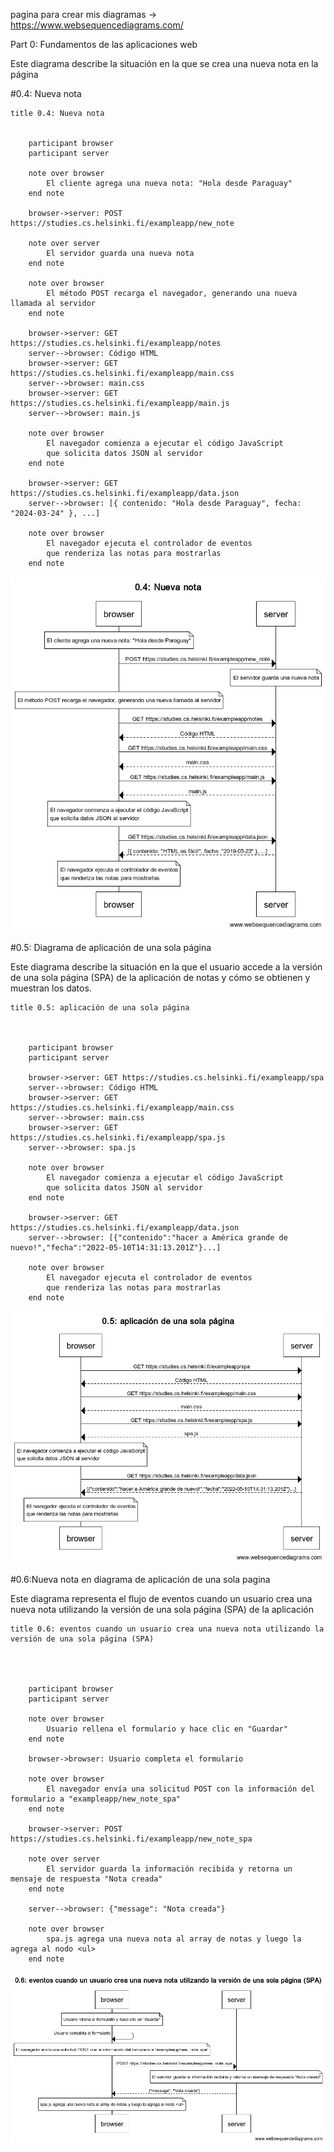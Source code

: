 pagina para crear mis diagramas -> https://www.websequencediagrams.com/

Part 0: Fundamentos de las aplicaciones web

Este diagrama describe la situación en la que se crea una nueva nota en la página

#0.4: Nueva nota

```
title 0.4: Nueva nota


    participant browser
    participant server

    note over browser
        El cliente agrega una nueva nota: "Hola desde Paraguay"
    end note

    browser->server: POST https://studies.cs.helsinki.fi/exampleapp/new_note

    note over server
        El servidor guarda una nueva nota
    end note

    note over browser
        El método POST recarga el navegador, generando una nueva llamada al servidor
    end note

    browser->server: GET https://studies.cs.helsinki.fi/exampleapp/notes
    server-->browser: Código HTML
    browser->server: GET https://studies.cs.helsinki.fi/exampleapp/main.css
    server-->browser: main.css
    browser->server: GET https://studies.cs.helsinki.fi/exampleapp/main.js
    server-->browser: main.js

    note over browser
        El navegador comienza a ejecutar el código JavaScript
        que solicita datos JSON al servidor
    end note

    browser->server: GET https://studies.cs.helsinki.fi/exampleapp/data.json
    server-->browser: [{ contenido: "Hola desde Paraguay", fecha: "2024-03-24" }, ...]

    note over browser
        El navegador ejecuta el controlador de eventos
        que renderiza las notas para mostrarlas
    end note

```

![Imagen del Esquema](nuevaNota.png)

#0.5: Diagrama de aplicación de una sola página

Este diagrama describe la situación en la que el usuario accede a la versión de una sola página (SPA) de la aplicación de notas y cómo se obtienen y muestran los datos.

```
title 0.5: aplicación de una sola página



    participant browser
    participant server

    browser->server: GET https://studies.cs.helsinki.fi/exampleapp/spa
    server-->browser: Código HTML
    browser->server: GET https://studies.cs.helsinki.fi/exampleapp/main.css
    server-->browser: main.css
    browser->server: GET https://studies.cs.helsinki.fi/exampleapp/spa.js
    server-->browser: spa.js

    note over browser
        El navegador comienza a ejecutar el código JavaScript
        que solicita datos JSON al servidor
    end note

    browser->server: GET https://studies.cs.helsinki.fi/exampleapp/data.json
    server-->browser: [{"contenido":"hacer a América grande de nuevo!","fecha":"2022-05-10T14:31:13.201Z"}...]

    note over browser
        El navegador ejecuta el controlador de eventos
        que renderiza las notas para mostrarlas
    end note
```

![esquema de ingreso a una sola pagina](paginaUnica.png)

#0.6:Nueva nota en diagrama de aplicación de una sola pagina

Este diagrama representa el flujo de eventos cuando un usuario crea una nueva nota utilizando la versión de una sola página (SPA) de la aplicación

```
title 0.6: eventos cuando un usuario crea una nueva nota utilizando la versión de una sola página (SPA)




    participant browser
    participant server

    note over browser
        Usuario rellena el formulario y hace clic en "Guardar"
    end note

    browser->browser: Usuario completa el formulario

    note over browser
        El navegador envía una solicitud POST con la información del formulario a "exampleapp/new_note_spa"
    end note

    browser->server: POST https://studies.cs.helsinki.fi/exampleapp/new_note_spa

    note over server
        El servidor guarda la información recibida y retorna un mensaje de respuesta "Nota creada"
    end note

    server-->browser: {"message": "Nota creada"}

    note over browser
        spa.js agrega una nueva nota al array de notas y luego la agrega al nodo <ul>
    end note
```

![nota SPA](notaSPA.png)
